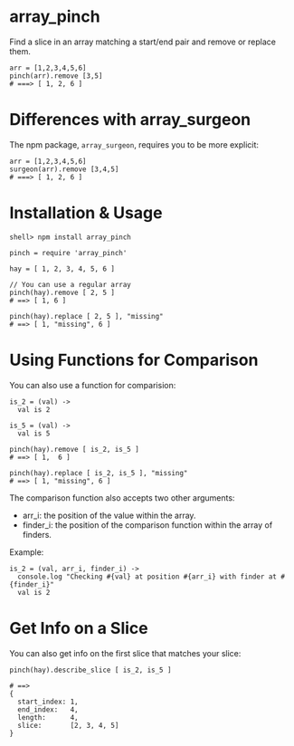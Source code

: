 
array\_pinch
=============

Find a slice in an array matching a start/end pair and remove or replace them.

    arr = [1,2,3,4,5,6]
    pinch(arr).remove [3,5]
    # ===> [ 1, 2, 6 ]

Differences with array\_surgeon
===============================

The npm package, `array_surgeon`, requires you to be more explicit:

    arr = [1,2,3,4,5,6]
    surgeon(arr).remove [3,4,5]
    # ===> [ 1, 2, 6 ]



Installation & Usage
====

    shell> npm install array_pinch

    pinch = require 'array_pinch'

    hay = [ 1, 2, 3, 4, 5, 6 ]
    
    // You can use a regular array
    pinch(hay).remove [ 2, 5 ]
    # ==> [ 1, 6 ]
   
    pinch(hay).replace [ 2, 5 ], "missing"
    # ==> [ 1, "missing", 6 ]


Using Functions for Comparison
==============================

You can also use a function for comparision:

    is_2 = (val) ->
      val is 2
      
    is_5 = (val) ->
      val is 5
      
    pinch(hay).remove [ is_2, is_5 ]
    # ==> [ 1,  6 ]
   
    pinch(hay).replace [ is_2, is_5 ], "missing"
    # ==> [ 1, "missing", 6 ]

The comparison function also accepts two other arguments:

  * arr\_i: the position of the value within the array.
  * finder\_i: the position of the comparison function within the array of finders.

Example:

    is_2 = (val, arr_i, finder_i) ->
      console.log "Checking #{val} at position #{arr_i} with finder at #{finder_i}"
      val is 2


Get Info on a Slice
================
You can also get info on the first slice that matches your slice:

    pinch(hay).describe_slice [ is_2, is_5 ]
    
    # ==> 
    { 
      start_index: 1, 
      end_index:   4, 
      length:      4,
      slice:       [2, 3, 4, 5]
    }
   
  
